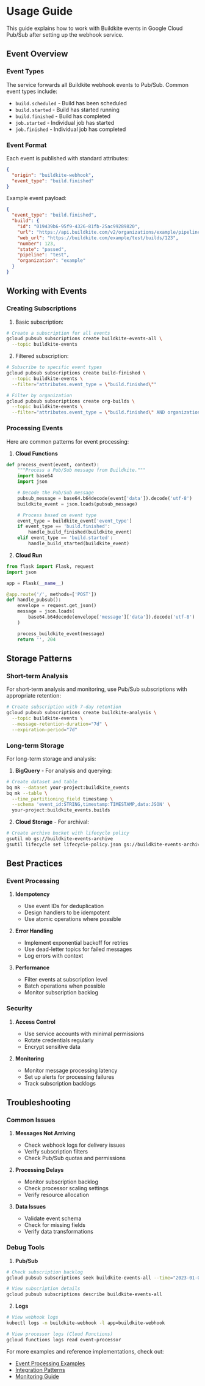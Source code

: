 # Usage Guide

This guide explains how to work with Buildkite events in Google Cloud Pub/Sub after setting up the webhook service.

## Event Overview

### Event Types

The service forwards all Buildkite webhook events to Pub/Sub. Common event types include:

- `build.scheduled` - Build has been scheduled
- `build.started` - Build has started running
- `build.finished` - Build has completed
- `job.started` - Individual job has started
- `job.finished` - Individual job has completed

### Event Format

Each event is published with standard attributes:
```json
{
  "origin": "buildkite-webhook",
  "event_type": "build.finished"
}
```

Example event payload:
```json
{
  "event_type": "build.finished",
  "build": {
    "id": "019439b6-95f9-4326-81fb-25ac99289820",
    "url": "https://api.buildkite.com/v2/organizations/example/pipelines/test/builds/123",
    "web_url": "https://buildkite.com/example/test/builds/123",
    "number": 123,
    "state": "passed",
    "pipeline": "test",
    "organization": "example"
  }
}
```

## Working with Events

### Creating Subscriptions

1. Basic subscription:
```bash
# Create a subscription for all events
gcloud pubsub subscriptions create buildkite-events-all \
  --topic buildkite-events
```

2. Filtered subscription:
```bash
# Subscribe to specific event types
gcloud pubsub subscriptions create build-finished \
  --topic buildkite-events \
  --filter="attributes.event_type = \"build.finished\""

# Filter by organization
gcloud pubsub subscriptions create org-builds \
  --topic buildkite-events \
  --filter="attributes.event_type = \"build.finished\" AND organization = \"your-org\""
```

### Processing Events

Here are common patterns for event processing:

1. **Cloud Functions**
```python
def process_event(event, context):
    """Process a Pub/Sub message from Buildkite."""
    import base64
    import json

    # Decode the Pub/Sub message
    pubsub_message = base64.b64decode(event['data']).decode('utf-8')
    buildkite_event = json.loads(pubsub_message)

    # Process based on event type
    event_type = buildkite_event['event_type']
    if event_type == 'build.finished':
        handle_build_finished(buildkite_event)
    elif event_type == 'build.started':
        handle_build_started(buildkite_event)
```

2. **Cloud Run**
```python
from flask import Flask, request
import json

app = Flask(__name__)

@app.route('/', methods=['POST'])
def handle_pubsub():
    envelope = request.get_json()
    message = json.loads(
        base64.b64decode(envelope['message']['data']).decode('utf-8')
    )

    process_buildkite_event(message)
    return '', 204
```

## Storage Patterns

### Short-term Analysis

For short-term analysis and monitoring, use Pub/Sub subscriptions with appropriate retention:

```bash
# Create subscription with 7-day retention
gcloud pubsub subscriptions create buildkite-analysis \
  --topic buildkite-events \
  --message-retention-duration="7d" \
  --expiration-period="7d"
```

### Long-term Storage

For long-term storage and analysis:

1. **BigQuery** - For analysis and querying:
```bash
# Create dataset and table
bq mk --dataset your-project:buildkite_events
bq mk --table \
  --time_partitioning_field timestamp \
  --schema 'event_id:STRING,timestamp:TIMESTAMP,data:JSON' \
  your-project:buildkite_events.builds
```

2. **Cloud Storage** - For archival:
```bash
# Create archive bucket with lifecycle policy
gsutil mb gs://buildkite-events-archive
gsutil lifecycle set lifecycle-policy.json gs://buildkite-events-archive
```

## Best Practices

### Event Processing

1. **Idempotency**
   - Use event IDs for deduplication
   - Design handlers to be idempotent
   - Use atomic operations where possible

2. **Error Handling**
   - Implement exponential backoff for retries
   - Use dead-letter topics for failed messages
   - Log errors with context

3. **Performance**
   - Filter events at subscription level
   - Batch operations when possible
   - Monitor subscription backlog

### Security

1. **Access Control**
   - Use service accounts with minimal permissions
   - Rotate credentials regularly
   - Encrypt sensitive data

2. **Monitoring**
   - Monitor message processing latency
   - Set up alerts for processing failures
   - Track subscription backlogs

## Troubleshooting

### Common Issues

1. **Messages Not Arriving**
   - Check webhook logs for delivery issues
   - Verify subscription filters
   - Check Pub/Sub quotas and permissions

2. **Processing Delays**
   - Monitor subscription backlog
   - Check processor scaling settings
   - Verify resource allocation

3. **Data Issues**
   - Validate event schema
   - Check for missing fields
   - Verify data transformations

### Debug Tools

1. **Pub/Sub**
```bash
# Check subscription backlog
gcloud pubsub subscriptions seek buildkite-events-all --time="2023-01-01T00:00:00Z"

# View subscription details
gcloud pubsub subscriptions describe buildkite-events-all
```

2. **Logs**
```bash
# View webhook logs
kubectl logs -n buildkite-webhook -l app=buildkite-webhook

# View processor logs (Cloud Functions)
gcloud functions logs read event-processor
```

For more examples and reference implementations, check out:
- [Event Processing Examples](./examples/)
- [Integration Patterns](./docs/INTEGRATIONS.md)
- [Monitoring Guide](./docs/MONITORING.md)
